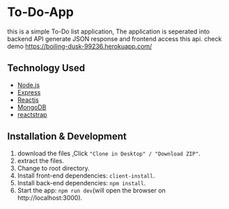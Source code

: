 # To-Do-App

 this is a simple To-Do list application, The application is seperated into backend API generate JSON response and frontend access this api.
 check demo https://boiling-dusk-99236.herokuapp.com/
 
 
 ## Technology Used
 
 - [Node.js](https://nodejs.org/en/)
 - [Express](https://expressjs.com/)
 - [Reactjs](https://reactjs.org/)
 - [MongoDB](https://www.mongodb.com/)
 - [reactstrap](https://reactstrap.github.io/)
 
 
 ## Installation & Development
 
 
 1. download the files ,Click `"Clone in Desktop" / "Download ZIP"`.
 2. extract the files.
 3. Change to root directory.
 4. Install front-end dependencies: `client-install`.
 5. Install back-end dependencies: `npm install`.
 6. Start the app: `npm run dev`(will open the browser on http://localhost:3000).
